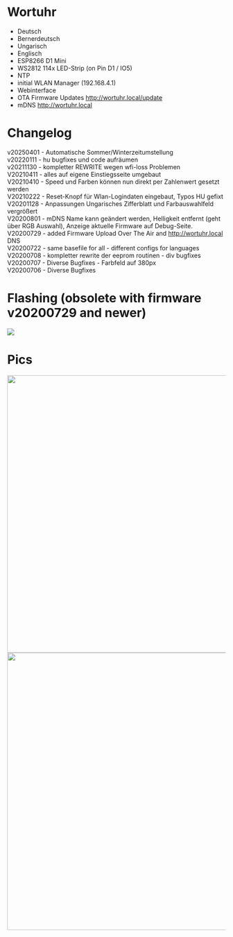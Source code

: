 # Wortuhr

* Deutsch
* Bernerdeutsch
* Ungarisch
* Englisch
* ESP8266 D1 Mini
* WS2812 114x LED-Strip (on Pin D1 / IO5)
* NTP
* initial WLAN Manager (192.168.4.1)
* Webinterface
* OTA Firmware Updates http://wortuhr.local/update
* mDNS http://wortuhr.local

# Changelog
v20250401 - Automatische Sommer/Winterzeitumstellung  
v20220111 - hu bugfixes und code aufräumen  
v20211130 - kompletter REWRITE wegen wfi-loss Problemen  
V20210411 - alles auf eigene Einstiegsseite umgebaut    
V20210410 - Speed und Farben können nun direkt per Zahlenwert gesetzt werden  
V20210222 - Reset-Knopf für Wlan-Logindaten eingebaut, Typos HU gefixt  
V20201128 - Anpassungen Ungarisches Zifferblatt und Farbauswahlfeld vergrößert  
V20200801 - mDNS Name kann geändert werden, Helligkeit entfernt (geht über RGB Auswahl), Anzeige aktuelle Firmware auf Debug-Seite.   
V20200729 - added Firmware Upload Over The Air and http://wortuhr.local DNS   
V20200722 - same basefile for all - different configs for languages  
V20200708 - kompletter rewrite der eeprom routinen - div bugfixes  
V20200707 - Diverse Bugfixes - Farbfeld auf 380px  
V20200706 - Diverse Bugfixes  

# Flashing (obsolete with firmware v20200729 and newer)
<img src=https://github.com/eokgnah/Wortuhr/blob/master/Flash.png>

# Pics
<img width=640 src=https://github.com/eokgnah/Wortuhr/blob/master/Wortuhr-Platine.jpeg>  

<img width=640 src=https://github.com/eokgnah/Wortuhr/blob/master/Wortuhr-Bau.jpeg>  


